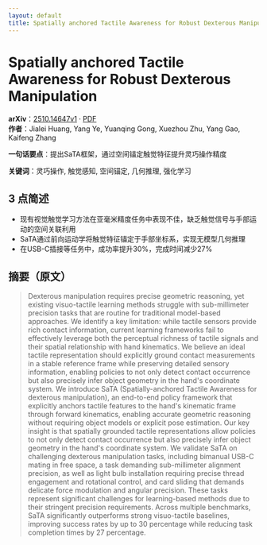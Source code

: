 ```yaml
---
layout: default
title: Spatially anchored Tactile Awareness for Robust Dexterous Manipulation
---
```


# Spatially anchored Tactile Awareness for Robust Dexterous Manipulation
**arXiv**：[2510.14647v1](https://arxiv.org/abs/2510.14647) · [PDF](https://arxiv.org/pdf/2510.14647.pdf)  
**作者**：Jialei Huang, Yang Ye, Yuanqing Gong, Xuezhou Zhu, Yang Gao, Kaifeng Zhang  

**一句话要点**：提出SaTA框架，通过空间锚定触觉特征提升灵巧操作精度

**关键词**：灵巧操作, 触觉感知, 空间锚定, 几何推理, 强化学习

## 3 点简述
- 现有视觉触觉学习方法在亚毫米精度任务中表现不佳，缺乏触觉信号与手部运动的空间关联利用
- SaTA通过前向运动学将触觉特征锚定于手部坐标系，实现无模型几何推理
- 在USB-C插接等任务中，成功率提升30%，完成时间减少27%

## 摘要（原文）

> Dexterous manipulation requires precise geometric reasoning, yet existing
> visuo-tactile learning methods struggle with sub-millimeter precision tasks
> that are routine for traditional model-based approaches. We identify a key
> limitation: while tactile sensors provide rich contact information, current
> learning frameworks fail to effectively leverage both the perceptual richness
> of tactile signals and their spatial relationship with hand kinematics. We
> believe an ideal tactile representation should explicitly ground contact
> measurements in a stable reference frame while preserving detailed sensory
> information, enabling policies to not only detect contact occurrence but also
> precisely infer object geometry in the hand's coordinate system. We introduce
> SaTA (Spatially-anchored Tactile Awareness for dexterous manipulation), an
> end-to-end policy framework that explicitly anchors tactile features to the
> hand's kinematic frame through forward kinematics, enabling accurate geometric
> reasoning without requiring object models or explicit pose estimation. Our key
> insight is that spatially grounded tactile representations allow policies to
> not only detect contact occurrence but also precisely infer object geometry in
> the hand's coordinate system. We validate SaTA on challenging dexterous
> manipulation tasks, including bimanual USB-C mating in free space, a task
> demanding sub-millimeter alignment precision, as well as light bulb
> installation requiring precise thread engagement and rotational control, and
> card sliding that demands delicate force modulation and angular precision.
> These tasks represent significant challenges for learning-based methods due to
> their stringent precision requirements. Across multiple benchmarks, SaTA
> significantly outperforms strong visuo-tactile baselines, improving success
> rates by up to 30 percentage while reducing task completion times by 27
> percentage.

